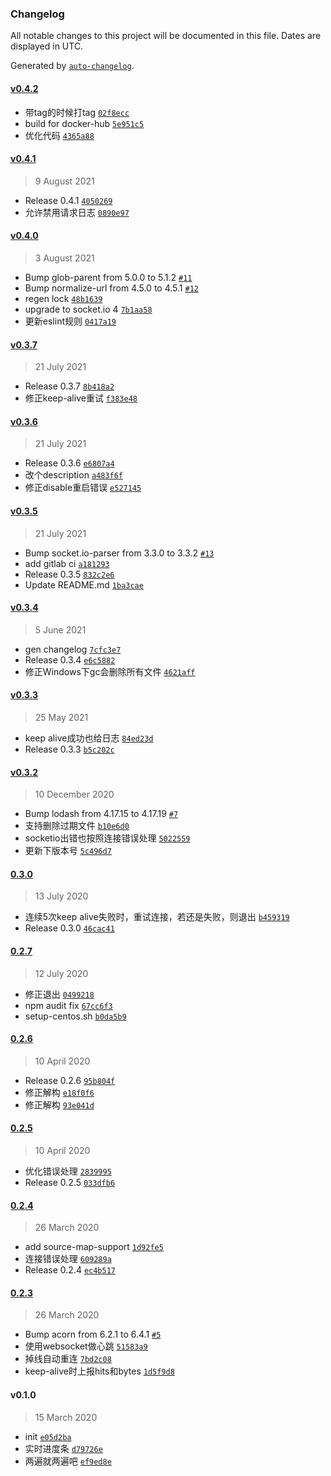 ### Changelog

All notable changes to this project will be documented in this file. Dates are displayed in UTC.

Generated by [`auto-changelog`](https://github.com/CookPete/auto-changelog).

#### [v0.4.2](https://github.com/bangbang93/openbmclapi/compare/v0.4.1...v0.4.2)

- 带tag的时候打tag [`02f8ecc`](https://github.com/bangbang93/openbmclapi/commit/02f8ecc3998f5c1a17ebf162be6f4811c081472b)
- build for docker-hub [`5e951c5`](https://github.com/bangbang93/openbmclapi/commit/5e951c508a016c3ca28e79d1095c57702da84d4c)
- 优化代码 [`4365a88`](https://github.com/bangbang93/openbmclapi/commit/4365a88c9d8593e22856643168ff4ad5a7b11fae)

#### [v0.4.1](https://github.com/bangbang93/openbmclapi/compare/v0.4.0...v0.4.1)

> 9 August 2021

- Release 0.4.1 [`4050269`](https://github.com/bangbang93/openbmclapi/commit/405026975417be0937eef4a8b4ca10e4800a1296)
- 允许禁用请求日志 [`0890e97`](https://github.com/bangbang93/openbmclapi/commit/0890e971d87013cc4a6d1c686a27dbef711af0b1)

#### [v0.4.0](https://github.com/bangbang93/openbmclapi/compare/v0.3.7...v0.4.0)

> 3 August 2021

- Bump glob-parent from 5.0.0 to 5.1.2 [`#11`](https://github.com/bangbang93/openbmclapi/pull/11)
- Bump normalize-url from 4.5.0 to 4.5.1 [`#12`](https://github.com/bangbang93/openbmclapi/pull/12)
- regen lock [`48b1639`](https://github.com/bangbang93/openbmclapi/commit/48b16395aab62fedd080267f9b01e09fdf8db314)
- upgrade to socket.io 4 [`7b1aa58`](https://github.com/bangbang93/openbmclapi/commit/7b1aa58fe4395612a1e69fd6f5a95906992ca005)
- 更新eslint规则 [`0417a19`](https://github.com/bangbang93/openbmclapi/commit/0417a195f52f189081e2b326910bdac759104e37)

#### [v0.3.7](https://github.com/bangbang93/openbmclapi/compare/v0.3.6...v0.3.7)

> 21 July 2021

- Release 0.3.7 [`8b418a2`](https://github.com/bangbang93/openbmclapi/commit/8b418a2351aa0e3bbef65051809e0124b4ce860e)
- 修正keep-alive重试 [`f383e48`](https://github.com/bangbang93/openbmclapi/commit/f383e48bf05230b2f43349e89ee9a585e19ed6c4)

#### [v0.3.6](https://github.com/bangbang93/openbmclapi/compare/v0.3.5...v0.3.6)

> 21 July 2021

- Release 0.3.6 [`e6807a4`](https://github.com/bangbang93/openbmclapi/commit/e6807a4944ad5e424fef9def6042d48ef4f36edc)
- 改个description [`a483f6f`](https://github.com/bangbang93/openbmclapi/commit/a483f6f97f32f96d32409bdbb8ff3bc9159b4ad6)
- 修正disable重启错误 [`e527145`](https://github.com/bangbang93/openbmclapi/commit/e527145b6eb10545a24e72bf98e0e71c3f793d35)

#### [v0.3.5](https://github.com/bangbang93/openbmclapi/compare/v0.3.4...v0.3.5)

> 21 July 2021

- Bump socket.io-parser from 3.3.0 to 3.3.2 [`#13`](https://github.com/bangbang93/openbmclapi/pull/13)
- add gitlab ci [`a181293`](https://github.com/bangbang93/openbmclapi/commit/a1812932e63275220475a717c1bb296e48ac9ac8)
- Release 0.3.5 [`832c2e6`](https://github.com/bangbang93/openbmclapi/commit/832c2e6ec4d366327cf1a9200b19cc1f2f7b4b00)
- Update README.md [`1ba3cae`](https://github.com/bangbang93/openbmclapi/commit/1ba3caeafc1a3f6015157b6a94afcd8367f6931b)

#### [v0.3.4](https://github.com/bangbang93/openbmclapi/compare/v0.3.3...v0.3.4)

> 5 June 2021

- gen changelog [`7cfc3e7`](https://github.com/bangbang93/openbmclapi/commit/7cfc3e756e97a99ee0614f11a358bf385b2283e4)
- Release 0.3.4 [`e6c5882`](https://github.com/bangbang93/openbmclapi/commit/e6c588229cf53abcf55c1aa6d9f23ec6bef15b42)
- 修正Windows下gc会删除所有文件 [`4621aff`](https://github.com/bangbang93/openbmclapi/commit/4621affc324b4d195853938a3d18c13eeea7885d)

#### [v0.3.3](https://github.com/bangbang93/openbmclapi/compare/v0.3.2...v0.3.3)

> 25 May 2021

- keep alive成功也给日志 [`84ed23d`](https://github.com/bangbang93/openbmclapi/commit/84ed23d09ffa6519545aaf74d37a8eea4ab48e14)
- Release 0.3.3 [`b5c202c`](https://github.com/bangbang93/openbmclapi/commit/b5c202c8730cb1edf146374c31b95e33a8af8762)

#### [v0.3.2](https://github.com/bangbang93/openbmclapi/compare/0.3.0...v0.3.2)

> 10 December 2020

- Bump lodash from 4.17.15 to 4.17.19 [`#7`](https://github.com/bangbang93/openbmclapi/pull/7)
- 支持删除过期文件 [`b10e6d0`](https://github.com/bangbang93/openbmclapi/commit/b10e6d07b8f94db11592dd8b0a1c39f825504dd8)
- socketio出错也按照连接错误处理 [`5022559`](https://github.com/bangbang93/openbmclapi/commit/5022559046ebd3ff140a8974595fe9a67a9b9fac)
- 更新下版本号 [`5c496d7`](https://github.com/bangbang93/openbmclapi/commit/5c496d7f78ad357147c8f61b14eaf17dc497fa3d)

#### [0.3.0](https://github.com/bangbang93/openbmclapi/compare/0.2.7...0.3.0)

> 13 July 2020

- 连续5次keep alive失败时，重试连接，若还是失败，则退出 [`b459319`](https://github.com/bangbang93/openbmclapi/commit/b459319041c87983cd3cf9fa4f32c8b4809f0555)
- Release 0.3.0 [`46cac41`](https://github.com/bangbang93/openbmclapi/commit/46cac417687811ffd13d2b09c981754d7bed2905)

#### [0.2.7](https://github.com/bangbang93/openbmclapi/compare/0.2.6...0.2.7)

> 12 July 2020

- 修正退出 [`0499218`](https://github.com/bangbang93/openbmclapi/commit/049921895ea3229b266dc3665e57de9e366102e5)
- npm audit fix [`67cc6f3`](https://github.com/bangbang93/openbmclapi/commit/67cc6f38430a2f8ac640bc0ce317936c50fc099f)
- setup-centos.sh [`b0da5b9`](https://github.com/bangbang93/openbmclapi/commit/b0da5b920371a2d21f556233d6fca537d5ac4c27)

#### [0.2.6](https://github.com/bangbang93/openbmclapi/compare/0.2.5...0.2.6)

> 10 April 2020

- Release 0.2.6 [`95b804f`](https://github.com/bangbang93/openbmclapi/commit/95b804f432363deb7da584affbd5df3ce87c2107)
- 修正解构 [`e18f0f6`](https://github.com/bangbang93/openbmclapi/commit/e18f0f65fd1933315125e3c672605b5184462d83)
- 修正解构 [`93e041d`](https://github.com/bangbang93/openbmclapi/commit/93e041d7873b52e19614c8156a473e0bec57c797)

#### [0.2.5](https://github.com/bangbang93/openbmclapi/compare/0.2.4...0.2.5)

> 10 April 2020

- 优化错误处理 [`2839995`](https://github.com/bangbang93/openbmclapi/commit/28399957caf82d712b63e56e206e767010c42676)
- Release 0.2.5 [`033dfb6`](https://github.com/bangbang93/openbmclapi/commit/033dfb61f9308a807cfa75f420f2ab5cacb51fff)

#### [0.2.4](https://github.com/bangbang93/openbmclapi/compare/0.2.3...0.2.4)

> 26 March 2020

- add source-map-support [`1d92fe5`](https://github.com/bangbang93/openbmclapi/commit/1d92fe5dc5bc758f2ff31ef6ccf23b70582ebcaa)
- 连接错误处理 [`609289a`](https://github.com/bangbang93/openbmclapi/commit/609289afa170ec091a2e0addd277ca924e990801)
- Release 0.2.4 [`ec4b517`](https://github.com/bangbang93/openbmclapi/commit/ec4b517479ead2969c582f7e2cde9bd7fde21fc1)

#### [0.2.3](https://github.com/bangbang93/openbmclapi/compare/v0.1.0...0.2.3)

> 26 March 2020

- Bump acorn from 6.2.1 to 6.4.1 [`#5`](https://github.com/bangbang93/openbmclapi/pull/5)
- 使用websocket做心跳 [`51583a9`](https://github.com/bangbang93/openbmclapi/commit/51583a97e388eabbea67e471d56d20aa6f83f7e4)
- 掉线自动重连 [`7bd2c08`](https://github.com/bangbang93/openbmclapi/commit/7bd2c087f43ab4a314521aac3db0b1724b818d66)
- keep-alive时上报hits和bytes [`1d5f9d8`](https://github.com/bangbang93/openbmclapi/commit/1d5f9d8ea6758d08193d0cc0621f424c2aced8d6)

#### v0.1.0

> 15 March 2020

- init [`e05d2ba`](https://github.com/bangbang93/openbmclapi/commit/e05d2ba244082e629fc7a0871cfca9e657c9635c)
- 实时进度条 [`d79726e`](https://github.com/bangbang93/openbmclapi/commit/d79726e0df79da6886ebaf9c58f34755bff1c8d5)
- 两遍就两遍吧 [`ef9ed8e`](https://github.com/bangbang93/openbmclapi/commit/ef9ed8e5a2d5da48f26a283713a3079949e998fb)
